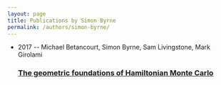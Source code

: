 ```yaml
---
layout: page
title: Publications by Simon Byrne
permalink: /authors/simon-byrne/
---
```


<ul class="post-list">
<li><span class='post-meta'>2017 -- Michael Betancourt, Simon Byrne, Sam Livingstone, Mark Girolami</span><h3><a class='post-link' href='../../the-geometric-foundations-of-hamiltonian-monte-carlo'>The geometric foundations of Hamiltonian Monte Carlo</a></h3></li>

</ul>
